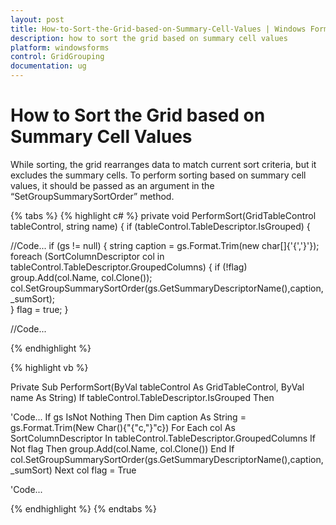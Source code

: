 ```yaml
---
layout: post
title: How-to-Sort-the-Grid-based-on-Summary-Cell-Values | Windows Forms | Syncfusion
description: how to sort the grid based on summary cell values 
platform: windowsforms
control: GridGrouping
documentation: ug
---
```


# How to Sort the Grid based on Summary Cell Values 

While sorting, the grid rearranges data to match current sort criteria, but it excludes the summary cells. To perform sorting based on summary cell values, it should be passed as an argument in the “SetGroupSummarySortOrder” method. 

{% tabs %}
{% highlight c# %}
private void PerformSort(GridTableControl tableControl, string name)
{
    if (tableControl.TableDescriptor.IsGrouped)
    {

//Code...
if (gs != null)
{
    string caption = gs.Format.Trim(new char[]{'{','}'});
    foreach (SortColumnDescriptor col in tableControl.TableDescriptor.GroupedColumns)
    {
        if (!flag)
        group.Add(col.Name, col.Clone());
        col.SetGroupSummarySortOrder(gs.GetSummaryDescriptorName(),caption, _sumSort);    
    }
    flag = true;
}

//Code...

{% endhighlight  %}

{% highlight vb %}

Private Sub PerformSort(ByVal tableControl As GridTableControl, ByVal name As String)
If tableControl.TableDescriptor.IsGrouped Then

'Code...
If gs IsNot Nothing Then
Dim caption As String = gs.Format.Trim(New Char(){"{"c,"}"c})
For Each col As SortColumnDescriptor In tableControl.TableDescriptor.GroupedColumns
If Not flag Then
group.Add(col.Name, col.Clone())
End If
col.SetGroupSummarySortOrder(gs.GetSummaryDescriptorName(),caption, _sumSort)
Next col
flag = True

'Code...

{% endhighlight  %}
{% endtabs %}

